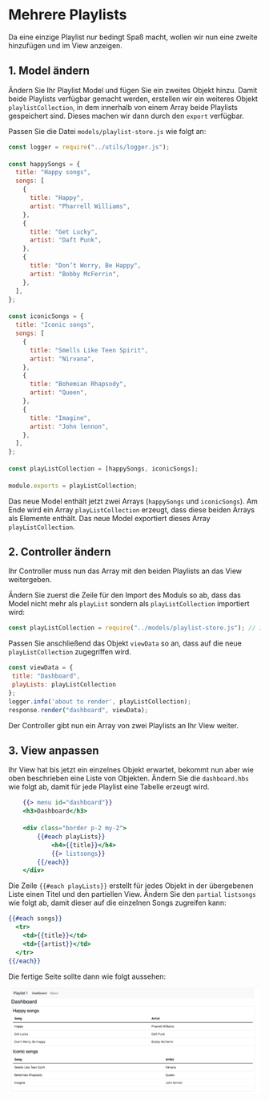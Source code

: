 # Mehrere Playlists

Da eine einzige Playlist nur bedingt Spaß macht, wollen wir nun eine zweite hinzufügen und im View anzeigen.

## 1. Model ändern

Ändern Sie Ihr Playlist Model und fügen Sie ein zweites Objekt hinzu. Damit beide Playlists verfügbar gemacht werden, erstellen wir ein weiteres Objekt `playlistCollection`, in dem innerhalb von einem Array beide Playlists gespeichert sind.
Dieses machen wir dann durch den `export` verfügbar.

Passen Sie die Datei `models/playlist-store.js` wie folgt an:

```js
const logger = require("../utils/logger.js");

const happySongs = {
  title: "Happy songs",
  songs: [
    {
      title: "Happy",
      artist: "Pharrell Williams",
    },
    {
      title: "Get Lucky",
      artist: "Daft Punk",
    },
    {
      title: "Don’t Worry, Be Happy",
      artist: "Bobby McFerrin",
    },
  ],
};

const iconicSongs = {
  title: "Iconic songs",
  songs: [
    {
      title: "Smells Like Teen Spirit",
      artist: "Nirvana",
    },
    {
      title: "Bohemian Rhapsody",
      artist: "Queen",
    },
    {
      title: "Imagine",
      artist: "John lennon",
    },
  ],
};

const playListCollection = [happySongs, iconicSongs];

module.exports = playListCollection;
```

Das neue Model enthält jetzt zwei Arrays (`happySongs` und `iconicSongs`). Am Ende wird ein Array `playListCollection` erzeugt, dass diese beiden Arrays als Elemente enthält. Das neue Model exportiert dieses Array `playListCollection`.

## 2. Controller ändern

Ihr Controller muss nun das Array mit den beiden Playlists an das View weitergeben.

Ändern Sie zuerst die Zeile für den Import des Moduls so ab, dass das Model nicht mehr als `playList` sondern als `playListCollection` importiert wird:

```js
const playListCollection = require("../models/playlist-store.js"); // include des Models
```

Passen Sie anschließend das Objekt `viewData` so an, dass auf die neue `playListCollection` zugegriffen wird.

```js
const viewData = {
 title: "Dashboard",
 playLists: playListCollection
};
logger.info('about to render', playListCollection);
response.render("dashboard", viewData);
```

Der Controller gibt nun ein Array von zwei Playlists an Ihr View weiter.

## 3. View anpassen

Ihr View hat bis jetzt ein einzelnes Objekt erwartet, bekommt nun aber wie oben beschrieben eine Liste von Objekten.
Ändern Sie die `dashboard.hbs` wie folgt ab, damit für jede Playlist eine Tabelle erzeugt wird.

```handlebars
    {{> menu id="dashboard"}}
    <h3>Dashboard</h3>

    <div class="border p-2 my-2">
        {{#each playLists}}
            <h4>{{title}}</h4>
            {{> listsongs}}
        {{/each}}
    </div>
```

Die Zeile `{{#each playLists}}` erstellt für jedes Objekt in der übergebenen Liste einen Titel und den partiellen View. Ändern Sie den `partial` `listsongs` wie folgt ab, damit dieser auf die einzelnen Songs zugreifen kann:

```handlebars
{{#each songs}}
  <tr>
    <td>{{title}}</td>
    <td>{{artist}}</td>
  </tr>
{{/each}}
```

Die fertige Seite sollte dann wie folgt aussehen:

![img.png](img/Anpassung_11.png)
